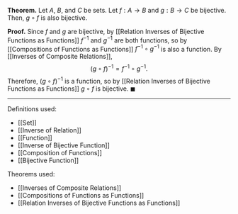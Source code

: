 **Theorem.** Let $A$, $B$, and $C$ be sets. Let $f:A\to B$ and $g:B\to C$ be bijective. Then, $g\circ f$ is also bijective.

**Proof.** Since $f$ and $g$ are bijective, by [[Relation Inverses of Bijective Functions as Functions]] $f^{-1}$ and $g^{-1}$ are both functions, so by [[Compositions of Functions as Functions]] $f^{-1}\circ g^{-1}$ is also a function. By [[Inverses of Composite Relations]], $$(g\circ f)^{-1}=f^{-1}\circ g^{-1}.$$Therefore, $(g\circ f)^{-1}$ is a function, so by [[Relation Inverses of Bijective Functions as Functions]] $g\circ f$ is bijective. $\blacksquare$
***
Definitions used:
- [[Set]]
- [[Inverse of Relation]]
- [[Function]]
- [[Inverse of Bijective Function]]
- [[Composition of Functions]]
- [[Bijective Function]]

Theorems used:
- [[Inverses of Composite Relations]]
- [[Compositions of Functions as Functions]]
- [[Relation Inverses of Bijective Functions as Functions]]
